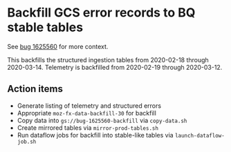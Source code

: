 # Backfill GCS error records to BQ stable tables

See [bug 1625560](https://bugzilla.mozilla.org/show_bug.cgi?id=1625560) for more context.

This backfills the structured ingestion tables from 2020-02-18 through
2020-03-14. Telemetry is backfilled from 2020-02-19 through 2020-03-12.

## Action items

* Generate listing of telemetry and structured errors
* Appropriate `moz-fx-data-backfill-30` for backfill
* Copy data into `gs://bug-1625560-backfill` via `copy-data.sh`
* Create mirrored tables via `mirror-prod-tables.sh`
* Run dataflow jobs for backfill into stable-like tables via
  `launch-dataflow-job.sh`
